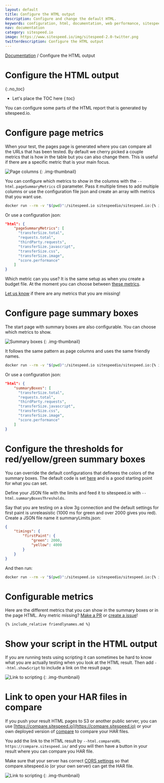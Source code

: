 ```yaml
---
layout: default
title: Configure the HTML output
description: Configure and change the default HTML.
keywords: configuration, html, documentation, web performance, sitespeed.io
nav: documentation
category: sitespeed.io
image: https://www.sitespeed.io/img/sitespeed-2.0-twitter.png
twitterdescription: Configure the HTML output
---
```

[Documentation]({{site.baseurl}}/documentation/sitespeed.io/) / Configure the HTML output

# Configure the HTML output
{:.no_toc}

* Let's place the TOC here
{:toc}

You can configure some parts of the HTML report that is generated by sitespeed.io.


# Configure page metrics
When your test, the pages page is generated where you can compare all the URLs that has been tested. By default we cherry picked a couple metrics that is how in the table but you can also change them. This is useful if there are a specific metric that is your main focus.


![Page columns]({{site.baseurl}}/img/pagecolumns.png)
{: .img-thumbnail}


You can configure which metrics to show in the columns with the `--html.pageSummaryMetrics` cli parameter. Pass it multiple times to add multiple columns or use the configuration file json and create an array with metrics that you want use.

~~~bash
docker run --rm -v "$(pwd)":/sitespeed.io sitespeedio/sitespeed.io:{% include version/sitespeed.io.txt %} --html.pageSummaryMetrics timings.pageLoadTime  --html.pageSummaryMetrics requests.total https://www.sitespeed.io 
~~~

Or use a configuration json:

~~~json
"html": {
    "pageSummaryMetrics": [
      "transferSize.total",
      "requests.total",
      "thirdParty.requests",
      "transferSize.javascript",
      "transferSize.css",
      "transferSize.image",
      "score.performance"
    ]
}

~~~

Which metric can you use? It is the same setup as when you create a budget file. At the moment you can choose between [these metrics](#configurable-metrics).



[Let us know](https://github.com/sitespeedio/sitespeed.io/issues/new) if there are any metrics that you are missing!

# Configure page summary boxes

The start page with summary boxes are also configurable. You can choose which metrics to show.

![Summary boxes]({{site.baseurl}}/img/summary-boxes.png)
{: .img-thumbnail}


It follows the same pattern as page columns and uses the same friendly names. 

~~~bash
docker run --rm -v "$(pwd)":/sitespeed.io sitespeedio/sitespeed.io:{% include version/sitespeed.io.txt %} --html.summaryBoxes timings.pageLoadTime  --html.summaryBoxes requests.total https://www.sitespeed.io 
~~~


Or use a configuration json:

~~~json
"html": {
    "summaryBoxes": [
      "transferSize.total",
      "requests.total",
      "thirdParty.requests",
      "transferSize.javascript",
      "transferSize.css",
      "transferSize.image",
      "score.performance"
    ]
}
~~~

# Configure the thresholds for red/yellow/green summary boxes

You can override the default configurations that definees the colors of the summary boxes. The default code is set [here](https://github.com/sitespeedio/sitespeed.io/blob/main/lib/plugins/html/setup/summaryBoxesDefaultLimits.js) and is a good starting point for what you can set.

Define your JSON file with the limits and feed it to sitespeed.io with `--html.summaryBoxesThresholds`.

Say that you are testing on a slow 3g connection and the default settings for first paint is unreleasistic (1000 ms for green and over 2000 gives you red). Create a JSON file name it summaryLimits.json:

~~~json
{
    "timings": {
        "firstPaint": { 
            "green": 2000, 
            "yellow": 4000 
        }
    }
}
~~~

And then run:
 ~~~bash
docker run --rm -v "$(pwd)":/sitespeed.io sitespeedio/sitespeed.io:{% include version/sitespeed.io.txt %} --html.summaryBoxesThresholds summaryLimits.json https://www.sitespeed.io 
~~~


# Configurable metrics 
Here are the different metrics that you can show in the summary boxes or in the page HTML. Any metric missing? [Make a PR](https://github.com/sitespeedio/sitespeed.io/blob/main/lib/support/friendlynames.js) or [create a issue](https://github.com/sitespeedio/sitespeed.io/issues/new)!


~~~
{% include_relative friendlynames.md %}
~~~

# Show your script in the HTML output
If you are running tests using scripting it can sometimes be hard to know what you are actually testing when you look at the HTML result. Then add `--html.showScript` to include a link on the result page.


![Link to scripting]({{site.baseurl}}/img/the-script-link.png)
{: .img-thumbnail}

# Link to open your HAR files in compare

If you push your result HTML pages to S3 or another public server, you can use [https://compare.sitespeed.io](https://compare.sitespeed.io) or your own deployed version of [compare](https://github.com/sitespeedio/compare) to compare your HAR files.

You add the link to the HTML result by `--html.compareURL  https://compare.sitespeed.io/` and you will then have a button in your result where you can compare you HAR file. 

Make sure that your server has correct [CORS settings](https://en.wikipedia.org/wiki/Cross-origin_resource_sharing) so that compare.sitespeed.io (or your own server) can get the HAR file.


![Link to scripting]({{site.baseurl}}/img/compare-button.png)
{: .img-thumbnail}
